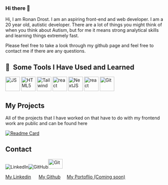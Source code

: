 ### Hi there 👋

Hi, I am Ronan Drost. I am an aspiring front-end and web developer.
I am a 20 year old, autistic developer. There are a lot of things you might think of when you think about Autism,
but for me it means strong analytical skills and learning things extremely fast.

Please feel free to take a look through my github page and feel free to contact me if there are any questions.

<h2> 🚀 &nbsp;Some Tools I Have Used and Learned</h2>
<p align="left">
<img src="https://www.svgrepo.com/download/353925/javascript.svg" alt="JS" width="45" height="45"/>
<img src="https://www.svgrepo.com/download/349540/typescript.svg" alt="HTML5" width="45" height="45"/>
<img src="https://www.svgrepo.com/download/374118/tailwind.svg" alt="Tailwind" width="45" height="45"/>
<img src="https://www.iconfinder.com/icons/7423888/download/svg/4096" alt="react" width="45" height="45"/>
<img src="https://www.iconfinder.com/icons/9118036/download/svg/4096" alt="NextJS" width="45" height="45"/>
<img src="https://www.svgrepo.com/download/361039/azure.svg" alt="react" width="45" height="45"/>
<img src="https://www.svgrepo.com/download/509966/git.svg" alt="Git" width="45" height="45"/>

</p>

<h2>My Projects</h2>
<p>All of the projects that I have worked on that have to do with my frontend work are public and can be found here</p>

[![Readme Card](https://github-readme-stats.vercel.app/api/pin/?username=Ronansky20&repo=spotifyClone)](https://github.com/Ronansky20/spotifyClone)

<h2>Contact</h2>

![LinkedIn](https://img.shields.io/badge/linkedin-%230077B5.svg?style=for-the-badge&logo=linkedin&logoColor=white)![GitHub](https://img.shields.io/badge/github-%23121011.svg?style=for-the-badge&logo=github&logoColor=white)<img src="https://www.svgrepo.com/download/447845/website-click.svg" alt="Git" width="45" height="30"/>
<p align="left"><a href='https://www.linkedin.com/in/ronan-drost-6958801b6/'>My Linkedin</a> ‎ ‎ ‎ ‎ ‎ ‎<a href='https://github.com/Ronansky20'>My Github</a>‎ ‎ ‎ ‎ ‎ ‎<a href='https://ronand.dev'>My Portoflio (Coming soon)</a></p> 


